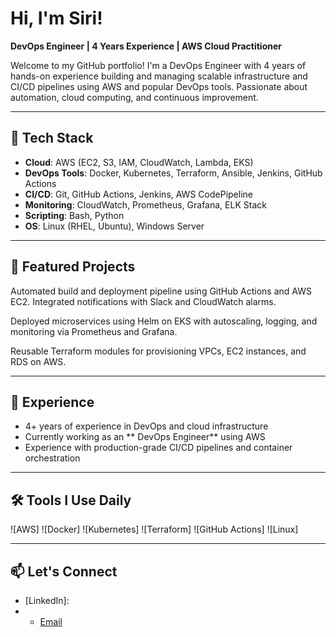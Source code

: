 # Hi, I'm Siri!  

**DevOps Engineer | 4 Years Experience | AWS Cloud Practitioner**

Welcome to my GitHub portfolio! I'm a DevOps Engineer with 4 years of hands-on experience 
building and managing scalable infrastructure and CI/CD pipelines using AWS and popular DevOps tools. 
Passionate about automation, cloud computing, and continuous improvement.

---

## 🔧 Tech Stack

- **Cloud**: AWS (EC2, S3, IAM, CloudWatch, Lambda, EKS)
- **DevOps Tools**: Docker, Kubernetes, Terraform, Ansible, Jenkins, GitHub Actions
- **CI/CD**: Git, GitHub Actions, Jenkins, AWS CodePipeline
- **Monitoring**: CloudWatch, Prometheus, Grafana, ELK Stack
- **Scripting**: Bash, Python
- **OS**: Linux (RHEL, Ubuntu), Windows Server

---

## 🚀 Featured Projects

Automated build and deployment pipeline using GitHub Actions and AWS EC2. 
Integrated notifications with Slack and CloudWatch alarms.

Deployed microservices using Helm on EKS with autoscaling, logging, 
and monitoring via Prometheus and Grafana.

Reusable Terraform modules for provisioning VPCs, 
EC2 instances, and RDS on AWS.

---

## 🎯 Experience

- 4+ years of experience in DevOps and cloud infrastructure
- Currently working as an ** DevOps Engineer** using AWS
- Experience with production-grade CI/CD pipelines and container orchestration

---

## 🛠️ Tools I Use Daily

![AWS]
![Docker]
![Kubernetes]
![Terraform]
![GitHub Actions]
![Linux]

---

## 📫 Let's Connect

- [LinkedIn]:
- - [Email](sirishapasupulety@gmail.com)



